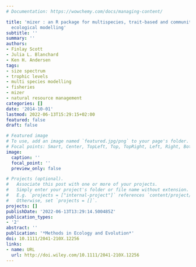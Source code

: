 ```yaml
---
# Documentation: https://wowchemy.com/docs/managing-content/

title: 'mizer : an R package for multispecies, trait-based and community size spectrum
  ecological modelling'
subtitle: ''
summary: ''
authors:
- Finlay Scott
- Julia L. Blanchard
- Ken H. Andersen
tags:
- size spectrum
- trophic levels
- multi species modelling
- fisheries
- mizer
- natural resource management
categories: []
date: '2014-10-01'
lastmod: 2022-06-13T15:29:15+02:00
featured: false
draft: false

# Featured image
# To use, add an image named `featured.jpg/png` to your page's folder.
# Focal points: Smart, Center, TopLeft, Top, TopRight, Left, Right, BottomLeft, Bottom, BottomRight.
image:
  caption: ''
  focal_point: ''
  preview_only: false

# Projects (optional).
#   Associate this post with one or more of your projects.
#   Simply enter your project's folder or file name without extension.
#   E.g. `projects = ["internal-project"]` references `content/project/deep-learning/index.md`.
#   Otherwise, set `projects = []`.
projects: []
publishDate: '2022-06-13T13:29:14.500485Z'
publication_types:
- '2'
abstract: ''
publication: '*Methods in Ecology and Evolution*'
doi: 10.1111/2041-210X.12256
links:
- name: URL
  url: http://doi.wiley.com/10.1111/2041-210X.12256
---
```

